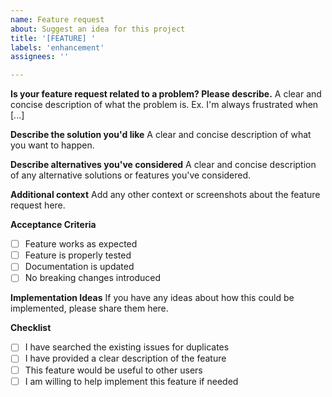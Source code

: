 ```yaml
---
name: Feature request
about: Suggest an idea for this project
title: '[FEATURE] '
labels: 'enhancement'
assignees: ''

---
```


**Is your feature request related to a problem? Please describe.**
A clear and concise description of what the problem is. Ex. I'm always frustrated when [...]

**Describe the solution you'd like**
A clear and concise description of what you want to happen.

**Describe alternatives you've considered**
A clear and concise description of any alternative solutions or features you've considered.

**Additional context**
Add any other context or screenshots about the feature request here.

**Acceptance Criteria**
- [ ] Feature works as expected
- [ ] Feature is properly tested
- [ ] Documentation is updated
- [ ] No breaking changes introduced

**Implementation Ideas**
If you have any ideas about how this could be implemented, please share them here.

**Checklist**
- [ ] I have searched the existing issues for duplicates
- [ ] I have provided a clear description of the feature
- [ ] This feature would be useful to other users
- [ ] I am willing to help implement this feature if needed 